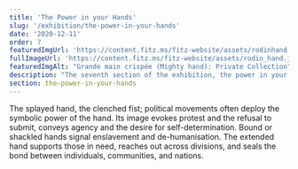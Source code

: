 ```yaml
---
title: 'The Power in your Hands'
slug: '/exhibition/the-power-in-your-hands'
date: '2020-12-11'
order: 7
featuredImgUrl: 'https://content.fitz.ms/fitz-website/assets/rodinhand.jpg?key=directus-medium-crop'
fullImageUrl: 'https://content.fitz.ms/fitz-website/assets/rodin_hand.jpg'
featuredImgAlt: "Grande main crispée (Mighty hand): Private Collection"
description: "The seventh section of the exhibition, the power in your hands"
section: the-power-in-your-hands
---
```

The splayed hand, the clenched fist; political movements often deploy the symbolic power of the hand. Its image evokes protest and the refusal to submit, conveys agency and the desire for self-determination. Bound or shackled hands signal enslavement and de-humanisation. The extended hand supports those in need, reaches out across divisions, and seals the bond between individuals, communities, and nations.
